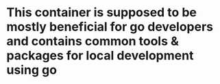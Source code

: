 # This container is supposed to be mostly beneficial for go developers and contains common tools & packages for local development using go
